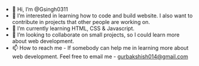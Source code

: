 - 👋 Hi, I’m @Gsingh0311
- 👀 I’m interested in learning how to code and build website. I also want to contribute in projects that other people are working on.
- 🌱 I’m currently learning HTML, CSS & Javascript.
- 💞️ I’m looking to collaborate on small projects, so I could learn more about web development.
- 📫 How to reach me - If somebody can help me in learning more about web development. Feel free to email me - gurbakshish014@gmail.com

<!---
Gsingh0311/Gsingh0311 is a ✨ special ✨ repository because its `README.md` (this file) appears on your GitHub profile.
You can click the Preview link to take a look at your changes.
--->

